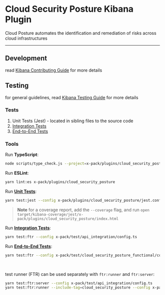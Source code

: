 # Cloud Security Posture Kibana Plugin

Cloud Posture automates the identification and remediation of risks across cloud infrastructures

---

## Development

read [Kibana Contributing Guide](https://github.com/elastic/kibana/blob/main/CONTRIBUTING.md) for more details

## Testing

for general guidelines, read [Kibana Testing Guide](https://www.elastic.co/guide/en/kibana/current/development-tests.html) for more details

### Tests

1. Unit Tests (Jest) - located in sibling files to the source code
2. [Integration Tests](../../test/api_integration/apis/cloud_security_posture/index.ts)
3. [End-to-End Tests](../../test/cloud_security_posture_functional/pages/index.ts)

### Tools

Run **TypeScript**:

```bash
node scripts/type_check.js --project=x-pack/plugins/cloud_security_posture/tsconfig.json
```

Run **ESLint**:

```bash
yarn lint:es x-pack/plugins/cloud_security_posture
```

Run [**Unit Tests**](https://www.elastic.co/guide/en/kibana/current/development-tests.html#_unit_testing):

```bash
yarn test:jest --config x-pack/plugins/cloud_security_posture/jest.config.js
```

> **Note**
> for a coverage report, add the `--coverage` flag, and run `open target/kibana-coverage/jest/x-pack/plugins/cloud_security_posture/index.html`

Run [**Integration Tests**](https://docs.elastic.dev/kibana-dev-docs/tutorials/testing-plugins#):

```bash
yarn test:ftr --config x-pack/test/api_integration/config.ts
```

Run [**End-to-End Tests**](https://www.elastic.co/guide/en/kibana/current/development-tests.html#_running_functional_tests):

```bash
yarn test:ftr --config x-pack/test/cloud_security_posture_functional/config.ts --debug
```

<br/>

test runner (FTR) can be used separately with `ftr:runner` and `ftr:server`:

```bash
yarn test:ftr:server --config x-pack/test/api_integration/config.ts
yarn test:ftr:runner --include-tag=cloud_security_posture --config x-pack/test/api_integration/config.ts
```
